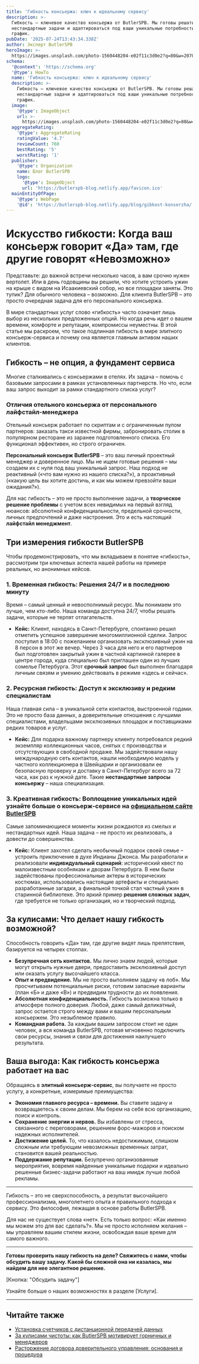 ```yaml
---
title: 'Гибкость консьержа: ключ к идеальному сервису'
description: >-
  Гибкость — ключевое качество консьержа от ButlerSPB. Мы готовы решать любые
  нестандартные задачи и адаптироваться под ваши уникальные потребности и
  график.
pubDate: '2025-07-24T13:43:34.338Z'
author: Эксперт ButlerSPB
heroImage: >-
  https://images.unsplash.com/photo-1560448204-e02f11c3d0e2?q=80&w=2070&auto=format&fit=crop
schema:
  '@context': 'https://schema.org'
  '@type': HowTo
  name: 'Гибкость консьержа: ключ к идеальному сервису'
  description: >-
    Гибкость — ключевое качество консьержа от ButlerSPB. Мы готовы решать любые
    нестандартные задачи и адаптироваться под ваши уникальные потребности и
    график.
  image:
    '@type': ImageObject
    url: >-
      https://images.unsplash.com/photo-1560448204-e02f11c3d0e2?q=80&w=2070&auto=format&fit=crop
  aggregateRating:
    '@type': AggregateRating
    ratingValue: '4.7'
    reviewCount: 760
    bestRating: '5'
    worstRating: '1'
  publisher:
    '@type': Organization
    name: Блог ButlerSPB
    logo:
      '@type': ImageObject
      url: 'https://butlerspb-blog.netlify.app/favicon.ico'
  mainEntityOfPage:
    '@type': WebPage
    '@id': 'https://butlerspb-blog.netlify.app/blog/gibkost-konserzha/'
---
```

# Искусство гибкости: Когда ваш консьерж говорит «Да» там, где другие говорят «Невозможно»

Представьте: до важной встречи несколько часов, а вам срочно нужен вертолет. Или в день годовщины вы решили, что хотите устроить ужин на крыше с видом на Исаакиевский собор, но все площадки заняты. Это тупик? Для обычного человека – возможно. Для клиента ButlerSPB – это просто очередная задача для его персонального консьержа.

В мире стандартных услуг слово «гибкость» часто означает лишь выбор из нескольких предложенных опций. Но когда речь идет о вашем времени, комфорте и репутации, компромиссы неуместны. В этой статье мы раскроем, что такое подлинная гибкость в мире элитного консьерж-сервиса и почему она является главным активом наших клиентов.

## Гибкость – не опция, а фундамент сервиса

Многие сталкивались с консьержами в отелях. Их задача – помочь с базовыми запросами в рамках установленных партнерств. Но что, если ваш запрос выходит за рамки стандартного списка услуг?

### Отличия отельного консьержа от персонального лайфстайл-менеджера

Отельный консьерж работает по скриптам и с ограниченным пулом партнеров: заказать такси известной фирмы, забронировать столик в популярном ресторане из заранее подготовленного списка. Его функционал эффективен, но строго ограничен.

**Персональный консьерж ButlerSPB** – это ваш личный проектный менеджер и доверенное лицо. Мы не ищем готовые решения – мы создаем их с нуля под ваш уникальный запрос. Наш подход не реактивный («что вам нужно из нашего списка?»), а проактивный («какую цель вы хотите достичь, и как мы можем превзойти ваши ожидания?»).

Для нас гибкость – это не просто выполнение задачи, а **творческое решение проблемы** с учетом всех невидимых на первый взгляд нюансов: абсолютной конфиденциальности, предельной срочности, личных предпочтений и даже настроения. Это и есть настоящий **лайфстайл менеджмент**.

## Три измерения гибкости ButlerSPB

Чтобы продемонстрировать, что мы вкладываем в понятие «гибкость», рассмотрим три ключевых аспекта нашей работы на примере реальных, но анонимных кейсов.

### 1. Временная гибкость: Решения 24/7 и в последнюю минуту

Время – самый ценный и невосполнимый ресурс. Мы понимаем это лучше, чем кто-либо. Наша команда доступна 24/7, чтобы решать задачи, которые не терпят отлагательств.

*   **Кейс:** Клиент, находясь в Санкт-Петербурге, спонтанно решил отметить успешное завершение многомиллионной сделки. Запрос поступил в 18:00 с пожеланием организовать эксклюзивный ужин на 8 персон в этот же вечер. Через 3 часа для него и его партнеров был подготовлен закрытый ужин в частной картинной галерее в центре города, куда специально был приглашен один из лучших сомелье Петербурга. Этот **срочный запрос** был выполнен благодаря личным связям и умению действовать в режиме «здесь и сейчас».

### 2. Ресурсная гибкость: Доступ к эксклюзиву и редким специалистам

Наша главная сила – в уникальной сети контактов, выстроенной годами. Это не просто база данных, а доверительные отношения с лучшими специалистами, владельцами эксклюзивных площадок и поставщиками редких товаров и услуг.

*   **Кейс:** Для подарка важному партнеру клиенту потребовался редкий экземпляр коллекционных часов, снятых с производства и отсутствующих в свободной продаже. Мы задействовали нашу международную сеть контактов, нашли необходимую модель у частного коллекционера в Швейцарии и организовали ее безопасную проверку и доставку в Санкт-Петербург всего за 72 часа, как раз к нужной дате. Такие **нестандартные запросы консьержу** – наша специализация.

### 3. Креативная гибкость: Воплощение уникальных идей узнайте больше о консьерж-сервисе на <a href="https://butlerspb.ru/svyazatsya-s-konserzh-servisom" target="_blank" rel="nofollow">официальном сайте ButlerSPB</a>

Самые запоминающиеся моменты жизни рождаются из смелых и нестандартных идей. Наша задача – не просто их реализовать, а довести до совершенства.

*   **Кейс:** Клиент захотел сделать необычный подарок своей семье – устроить приключение в духе Индианы Джонса. Мы разработали и реализовали **индивидуальный сценарий**: исторический квест по малоизвестным особнякам и дворам Петербурга. В нем были задействованы профессиональные актеры в исторических костюмах, использовались настоящие артефакты и специально разработанные загадки, а финальной точкой стал частный ужин в старинной библиотеке. Это яркий пример **решения сложных задач**, где требуется не только организация, но и творческий подход.

## За кулисами: Что делает нашу гибкость возможной?

Способность говорить «Да» там, где другие видят лишь препятствия, базируется на четырех столпах.

*   **Безупречная сеть контактов.** Мы лично знаем людей, которые могут открыть нужные двери, предоставить эксклюзивный доступ или оказать услугу высочайшего класса.
*   **Опыт и предвидение.** Мы не просто выполняем задачу «в лоб». Мы просчитываем потенциальные риски, готовим запасные варианты (план «Б» и даже «В») и предвидим трудности до их появления.
*   **Абсолютная конфиденциальность.** Гибкость возможна только в атмосфере полного доверия. Любой, даже самый деликатный, запрос остается строго между вами и вашим персональным консьержем. Это незыблемое правило.
*   **Командная работа.** За каждым вашим запросом стоит не один человек, а вся команда ButlerSPB, готовая мгновенно подключить свои ресурсы, знания и связи для достижения наилучшего результата.

## Ваша выгода: Как гибкость консьержа работает на вас

Обращаясь в **элитный консьерж-сервис**, вы получаете не просто услугу, а конкретные, измеримые преимущества:

*   **Экономия главного ресурса – времени.** Вы ставите задачу и возвращаетесь к своим делам. Мы берем на себя всю организацию, поиск и контроль.
*   **Сохранение энергии и нервов.** Вы избавлены от стресса, связанного с переговорами, решением форс-мажоров и поиском надежных исполнителей.
*   **Достижение целей.** То, что казалось недостижимым, слишком сложным или требующим невозможных временных затрат, становится вашей реальностью.
*   **Поддержание репутации.** Безупречно организованные мероприятия, вовремя найденные уникальные подарки и идеально решенные бизнес-задачи работают на ваш имидж лучше любой рекламы.

***

Гибкость – это не сверхспособность, а результат высочайшего профессионализма, многолетнего опыта и правильного подхода к сервису. Это философия, лежащая в основе работы ButlerSPB.

Для нас не существует слова «нет». Есть только вопрос: «Как именно мы можем это для вас сделать?». Мы не просто исполняем желания – мы управляем вашим стилем жизни, освобождая ваше время для самого важного.

***

**Готовы проверить нашу гибкость на деле? Свяжитесь с нами, чтобы обсудить вашу задачу. Какой бы сложной она ни казалась, мы найдем для нее элегантное решение.**

[Кнопка: "Обсудить задачу"]

Узнайте больше о наших возможностях в разделе [Услуги].

---

## Читайте также

*   [Установка счетчиков с дистанционной передачей данных](/blog/ustanovka-schetchikov-s-distancionnoy-peredachey-dannyh/)
*   [За кулисами чистоты: как ButlerSPB мотивирует горничных и менеджеров](/blog/nasha-sistema-motivacii-dlya-gornichnyh-i-menedzherov/)
*   [Расторжение договора доверительного управления: основания и процедура](/blog/rastorzhenie-dogovora-doveritelnogo-upravleniya-osnovaniya-i-procedura/)

